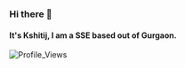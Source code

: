 ### Hi there 👋

#### It's Kshitij, I am a SSE based out of Gurgaon.

![Profile_Views](https://guxte6x7nmrvjezwz7dr3bimne0cqchs.lambda-url.ap-south-1.on.aws/kshtj21)



